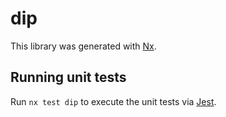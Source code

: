 # dip

This library was generated with [Nx](https://nx.dev).

## Running unit tests

Run `nx test dip` to execute the unit tests via [Jest](https://jestjs.io).
